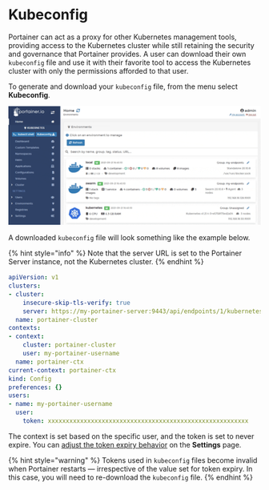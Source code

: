 # Kubeconfig

Portainer can act as a proxy for other Kubernetes management tools, providing access to the Kubernetes cluster while still retaining the security and governance that Portainer provides. A user can download their own `kubeconfig` file and use it with their favorite tool to access the Kubernetes cluster with only the permissions afforded to that user.  
  
To generate and download your `kubeconfig` file, from the menu select **Kubeconfig**.

![](../../.gitbook/assets/2.9-kubeconfig-1.gif)

A downloaded `kubeconfig` file will look something like the example below.

{% hint style="info" %}
Note that the server URL is set to the Portainer Server instance, not the Kubernetes cluster.
{% endhint %}

```yaml
apiVersion: v1
clusters:
- cluster:
    insecure-skip-tls-verify: true
    server: https://my-portainer-server:9443/api/endpoints/1/kubernetes
  name: portainer-cluster
contexts:
- context:
    cluster: portainer-cluster
    user: my-portainer-username
  name: portainer-ctx
current-context: portainer-ctx
kind: Config
preferences: {}
users:
- name: my-portainer-username
  user:
    token: xxxxxxxxxxxxxxxxxxxxxxxxxxxxxxxxxxxxxxxxxxxxxxxxxxxxxxxx
```

The context is set based on the specific user, and the token is set to never expire. You can [adjust the token expiry behavior](../../admin/settings/#kubeconfig-expiry) on the **Settings** page.

{% hint style="warning" %}
Tokens used in `kubeconfig` files become invalid when Portainer restarts — irrespective of the value set for token expiry. In this case, you will need to re-download the `kubeconfig` file.
{% endhint %}



